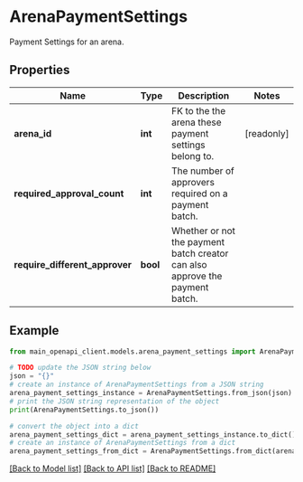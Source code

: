 # ArenaPaymentSettings

Payment Settings for an arena.

## Properties

Name | Type | Description | Notes
------------ | ------------- | ------------- | -------------
**arena_id** | **int** | FK to the the arena these payment settings belong to. | [readonly] 
**required_approval_count** | **int** | The number of approvers required on a payment batch. | 
**require_different_approver** | **bool** | Whether or not the payment batch creator can also approve the payment batch. | 

## Example

```python
from main_openapi_client.models.arena_payment_settings import ArenaPaymentSettings

# TODO update the JSON string below
json = "{}"
# create an instance of ArenaPaymentSettings from a JSON string
arena_payment_settings_instance = ArenaPaymentSettings.from_json(json)
# print the JSON string representation of the object
print(ArenaPaymentSettings.to_json())

# convert the object into a dict
arena_payment_settings_dict = arena_payment_settings_instance.to_dict()
# create an instance of ArenaPaymentSettings from a dict
arena_payment_settings_from_dict = ArenaPaymentSettings.from_dict(arena_payment_settings_dict)
```
[[Back to Model list]](../README.md#documentation-for-models) [[Back to API list]](../README.md#documentation-for-api-endpoints) [[Back to README]](../README.md)


